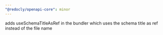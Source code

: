 ```yaml
---
"@redocly/openapi-core": minor
---
```


adds useSchemaTitleAsRef in the bundler which uses the schema title as ref instead of the file name
